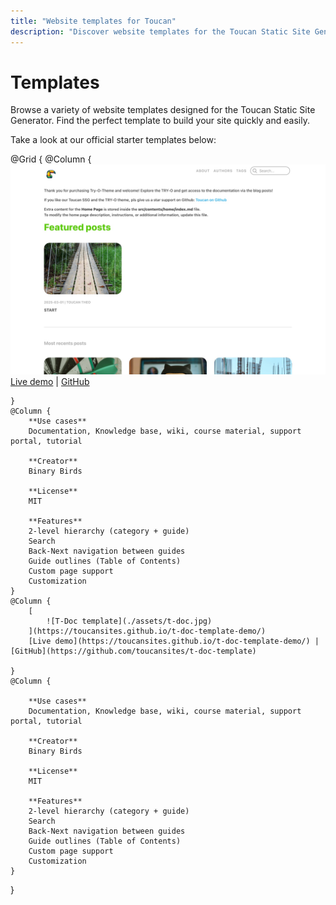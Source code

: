 ```yaml
---
title: "Website templates for Toucan"
description: "Discover website templates for the Toucan Static Site Generator to help you build your site quickly and easily."
---
```



# Templates

Browse a variety of website templates designed for the Toucan Static Site Generator. Find the perfect template to build your site quickly and easily.

Take a look at our official starter templates below:

@Grid {
    @Column {
        [
            ![Try-O template](./assets/try-o.jpg)
        ](https://toucansites.github.io/try-o-template-demo/)
        [Live demo](https://toucansites.github.io/try-o-template-demo/) | [GitHub](https://github.com/toucansites/try-o-template)
        
    }
    @Column {
        **Use cases**
        Documentation, Knowledge base, wiki, course material, support portal, tutorial

        **Creator**
        Binary Birds
        
        **License**
        MIT

        **Features**
        2-level hierarchy (category + guide)
        Search
        Back-Next navigation between guides
        Guide outlines (Table of Contents)
        Custom page support
        Customization
    }
    @Column {
        [
            ![T-Doc template](./assets/t-doc.jpg)
        ](https://toucansites.github.io/t-doc-template-demo/)
        [Live demo](https://toucansites.github.io/t-doc-template-demo/) | [GitHub](https://github.com/toucansites/t-doc-template)
        
    }
    @Column {
        
        **Use cases**
        Documentation, Knowledge base, wiki, course material, support portal, tutorial

        **Creator**
        Binary Birds
        
        **License**
        MIT

        **Features**
        2-level hierarchy (category + guide)
        Search
        Back-Next navigation between guides
        Guide outlines (Table of Contents)
        Custom page support
        Customization
    }
}
